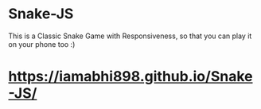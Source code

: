 # Snake-JS
This is a Classic Snake Game with Responsiveness, so that you can play it on your phone too :)

# https://iamabhi898.github.io/Snake-JS/
